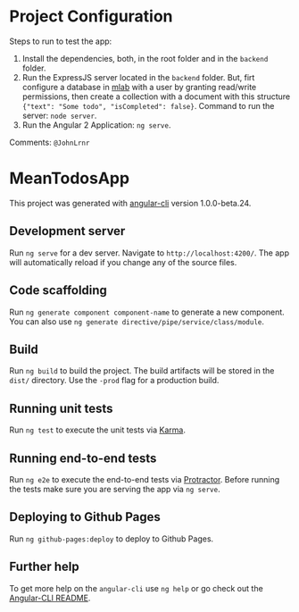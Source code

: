 # Project Configuration

Steps to run to test the app:

 1. Install the dependencies, both, in the root folder and in the `backend` folder.
 2. Run the ExpressJS server located in the `backend` folder. But, firt configure a database in [mlab](https://mlab.com/) with a user by granting read/write permissions, then create a collection with a document with this structure `{"text": "Some todo", "isCompleted": false}`. Command to run the server: `node server`.
 2. Run the Angular 2 Application: `ng serve`.

Comments: `@JohnLrnr`

# MeanTodosApp

This project was generated with [angular-cli](https://github.com/angular/angular-cli) version 1.0.0-beta.24.

## Development server
Run `ng serve` for a dev server. Navigate to `http://localhost:4200/`. The app will automatically reload if you change any of the source files.

## Code scaffolding

Run `ng generate component component-name` to generate a new component. You can also use `ng generate directive/pipe/service/class/module`.

## Build

Run `ng build` to build the project. The build artifacts will be stored in the `dist/` directory. Use the `-prod` flag for a production build.

## Running unit tests

Run `ng test` to execute the unit tests via [Karma](https://karma-runner.github.io).

## Running end-to-end tests

Run `ng e2e` to execute the end-to-end tests via [Protractor](http://www.protractortest.org/).
Before running the tests make sure you are serving the app via `ng serve`.

## Deploying to Github Pages

Run `ng github-pages:deploy` to deploy to Github Pages.

## Further help

To get more help on the `angular-cli` use `ng help` or go check out the [Angular-CLI README](https://github.com/angular/angular-cli/blob/master/README.md).
